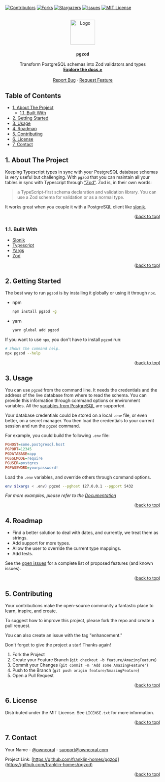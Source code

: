 <div id="top"></div>

[![Contributors][contributors-shield]][contributors-url]
[![Forks][forks-shield]][forks-url]
[![Stargazers][stars-shield]][stars-url]
[![Issues][issues-shield]][issues-url]
[![MIT License][license-shield]][license-url]



<!-- PROJECT LOGO -->
<br />
<div align="center">
  <a href="https://github.com/franklin-homes/pgzod">
    <img src="https://avatars.githubusercontent.com/u/76981916?s=200&v=4" alt="Logo" width="80" height="80">
  </a>

<h3 align="center"><code>pgzod</code></h3>

  <p align="center">
    Transform PostgreSQL schemas into Zod validators and types
    <br />
    <a href="https://franklin-homes.github.io/pgzod"><strong>Explore the docs »</strong></a>
    <br />
    <br />
    <!-- <a href="https://github.com/franklin-homes/pgzod">View Demo</a> -->
    <!-- · -->
    <a href="https://github.com/franklin-homes/pgzod/issues">Report Bug</a>
    ·
    <a href="https://github.com/franklin-homes/pgzod/issues">Request Feature</a>
  </p>
</div>


<h2>Table of Contents</h2>

<!-- TABLE OF CONTENTS -->
- [1. About The Project](#1-about-the-project)
  - [1.1. Built With](#11-built-with)
- [2. Getting Started](#2-getting-started)
- [3. Usage](#3-usage)
- [4. Roadmap](#4-roadmap)
- [5. Contributing](#5-contributing)
- [6. License](#6-license)
- [7. Contact](#7-contact)

<!-- ABOUT THE PROJECT -->
## 1. About The Project

Keeping Typescript types in sync with your PostgreSQL database schemas is very useful but challenging.
With `pgzod` that you can maintain all your tables in sync with Typescript through
["Zod"][zod]. Zod is, in their own words:

> a TypeScript-first schema declaration and validation library. You can use a Zod schema for validation or as a normal type.

It works great when you couple it with a PostgreSQL client like [slonik][slonik].

<p align="right">(<a href="#top">back to top</a>)</p>

### 1.1. Built With

* [Slonik][slonik]
* [Typescript][typescript]
* [Yargs][yargs]
* [Zod][zod]

<p align="right">(<a href="#top">back to top</a>)</p>

<!-- GETTING STARTED -->
## 2. Getting Started

The best way to run `pgzod` is by installing it globally or using it through `npx`.

* npm
  ```sh
  npm install pgzod -g
  ```
* yarn
  ```sh
  yarn global add pgzod
  ```

If you want to use `npx`, you don't have to install `pgzod` run:

```sh
# Shows the command help.
npx pgzod --help
```

<p align="right">(<a href="#top">back to top</a>)</p>

<!-- USAGE EXAMPLES -->
## 3. Usage

You can use `pgzod` from the command line. It needs the credentials and the address of the live
database from where to read the schema. You can provide this information through command options or
environment variables. All the [variables from PostgreSQL][postgresql-env-vars] are supported.

Your database credentials could be stored on a local `.env` file, or even better, on a secret
manager. You then load the credentials to your current session and run the `pgzod` command.

For example, you could build the following `.env` file:

```ini
PGHOST=some.postgresql.host
PGPORT=12345
PGDATABASE=app
PGSSLMODE=require
PGUSER=postgres
PGPASSWORD=yourpassword!
```

Load the `.env` variables, and override others through command options.

```sh
env $(xargs < .env) pgzod --pghost 127.0.0.1 --pgport 5432
```

_For more examples, please refer to the [Documentation][docs]_

<p align="right">(<a href="#top">back to top</a>)</p>

<!-- ROADMAP -->
## 4. Roadmap

- Find a better solution to deal with dates, and currently, we treat them as strings.
- Add support for more types.
- Allow the user to override the current type mappings.
- Add tests.

See the [open issues](https://github.com/franklin-homes/pgzod/issues) for a complete list of proposed features (and known issues).

<p align="right">(<a href="#top">back to top</a>)</p>

<!-- CONTRIBUTING -->
## 5. Contributing

Your contributions make the open-source community a fantastic place to learn, inspire, and create.

To suggest how to improve this project, please fork the repo and create a pull request.

You can also create an issue with the tag "enhancement."

Don't forget to give the project a star! Thanks again!

1. Fork the Project
2. Create your Feature Branch (`git checkout -b feature/AmazingFeature`)
3. Commit your Changes (`git commit -m 'Add some AmazingFeature'`)
4. Push to the Branch (`git push origin feature/AmazingFeature`)
5. Open a Pull Request

<p align="right">(<a href="#top">back to top</a>)</p>

<!-- LICENSE -->
## 6. License

Distributed under the MIT License. See `LICENSE.txt` for more information.

<p align="right">(<a href="#top">back to top</a>)</p>

<!-- CONTACT -->
## 7. Contact

Your Name - [@owncoral](https://twitter.com/franklin-homes) - support@owncoral.com

Project Link: [https://github.com/franklin-homes/pgzod](https://github.com/franklin-homes/pgzod)

<p align="right">(<a href="#top">back to top</a>)</p>

<!-- MARKDOWN LINKS & IMAGES -->
<!-- https://www.markdownguide.org/basic-syntax/#reference-style-links -->
[contributors-shield]: https://img.shields.io/github/contributors/franklin-homes/pgzod.svg?style=for-the-badge
[contributors-url]: https://github.com/franklin-homes/pgzod/graphs/contributors
[docs]: https://github.com/franklin-homes/pgzod
[forks-shield]: https://img.shields.io/github/forks/franklin-homes/pgzod.svg?style=for-the-badge
[forks-url]: https://github.com/franklin-homes/pgzod/network/members
[issues-shield]: https://img.shields.io/github/issues/franklin-homes/pgzod.svg?style=for-the-badge
[issues-url]: https://github.com/franklin-homes/pgzod/issues
[license-shield]: https://img.shields.io/github/license/franklin-homes/pgzod.svg?style=for-the-badge
[license-url]: https://github.com/franklin-homes/pgzod/blob/master/LICENSE.txt
[linkedin-shield]: https://img.shields.io/badge/-LinkedIn-black.svg?style=for-the-badge&logo=linkedin&colorB=555
[postgresql-env-vars]: https://www.postgresql.org/docs/current/libpq-envars.html
[slonik]: https://www.npmjs.com/package/slonik
[stars-shield]: https://img.shields.io/github/stars/franklin-homes/pgzod.svg?style=for-the-badge
[stars-url]: https://github.com/franklin-homes/pgzod/stargazers
[typescript]: https://typescript.com
[yargs]: https://www.npmjs.com/package/yargs
[zod]: https://www.npmjs.com/package/zod
